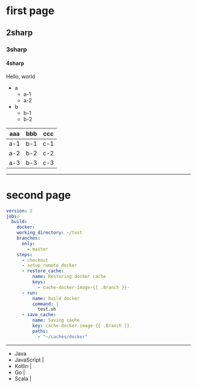# first page
## 2sharp
### 3sharp
#### 4sharp

Hello, world

- a
  - a-1
  - a-2
- b
  - b-1
  - b-2

| aaa | bbb | ccc |
|-----|-----|-----|
| a-1 | b-1 | c-1 |
| a-2 | b-2 | c-2 |
| a-3 | b-3 | c-3 |

---
# second page

```yml
version: 2
jobs:
  build:
    docker:
    working_directory: ~/test
    branches:
      only:
        - master
    steps:
      - checkout
      - setup_remote_docker
      - restore_cache:
          name: Restoring docker cache
          keys:
            - cache-docker-image-{{ .Branch }}-
      - run:
          name: build docker
          command: |
            test.sh
      - save_cache:
          name: Saving cache
          key: cache-docker-image-{{ .Branch }}
          paths:
            - "~/caches/docker"
```

---

- Java
- JavaScript |
- Kotlin     |
- Go         |
- Scala      |

